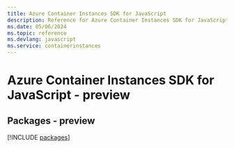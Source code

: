 ```yaml
---
title: Azure Container Instances SDK for JavaScript
description: Reference for Azure Container Instances SDK for JavaScript
ms.date: 05/06/2024
ms.topic: reference
ms.devlang: javascript
ms.service: containerinstances
---
```

# Azure Container Instances SDK for JavaScript - preview
## Packages - preview
[!INCLUDE [packages](container-instances-index.md)]